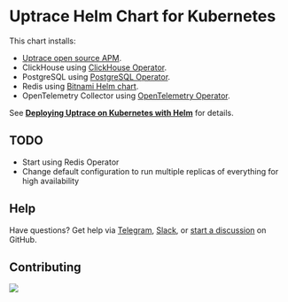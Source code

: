 # Uptrace Helm Chart for Kubernetes

This chart installs:

- [Uptrace open source APM](https://uptrace.dev/get/hosted/open-source-apm).
- ClickHouse using [ClickHouse Operator](https://github.com/Altinity/clickhouse-operator).
- PostgreSQL using [PostgreSQL Operator](https://cloudnative-pg.io/).
- Redis using [Bitnami Helm chart](https://github.com/bitnami/charts/tree/main/bitnami/redis).
- OpenTelemetry Collector using
  [OpenTelemetry Operator](https://github.com/open-telemetry/opentelemetry-operator).

See [**Deploying Uptrace on Kubernetes with Helm**](https://uptrace.dev/get/hosted/k8s) for details.

## TODO

- Start using Redis Operator
- Change default configuration to run multiple replicas of everything for high availability

## Help

Have questions? Get help via [Telegram](https://t.me/uptrace),
[Slack](https://join.slack.com/t/uptracedev/shared_invite/zt-1xr19nhom-cEE3QKSVt172JdQLXgXGvw), or
[start a discussion](https://github.com/uptrace/uptrace/discussions) on GitHub.

## Contributing

<a href="https://github.com/uptrace/helm-charts/graphs/contributors">
  <img src="https://contributors-img.web.app/image?repo=uptrace/helm-charts" />
</a>
